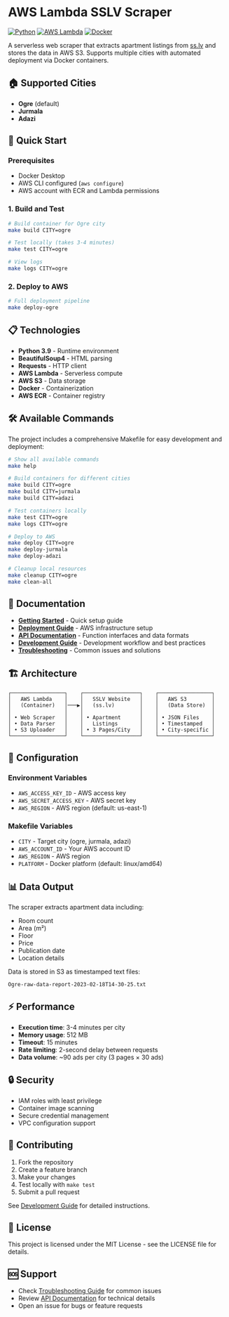 # AWS Lambda SSLV Scraper

[![Python](https://img.shields.io/badge/Python-3.9-blue.svg)](https://python.org)
[![AWS Lambda](https://img.shields.io/badge/AWS-Lambda-orange.svg)](https://aws.amazon.com/lambda/)
[![Docker](https://img.shields.io/badge/Docker-Enabled-blue.svg)](https://docker.com)

A serverless web scraper that extracts apartment listings from [ss.lv](https://www.ss.lv) and stores the data in AWS S3. Supports multiple cities with automated deployment via Docker containers.

## 🏠 Supported Cities

- **Ogre** (default)
- **Jurmala** 
- **Adazi**

## 🚀 Quick Start

### Prerequisites
- Docker Desktop
- AWS CLI configured (`aws configure`)
- AWS account with ECR and Lambda permissions

### 1. Build and Test
```bash
# Build container for Ogre city
make build CITY=ogre

# Test locally (takes 3-4 minutes)
make test CITY=ogre

# View logs
make logs CITY=ogre
```

### 2. Deploy to AWS
```bash
# Full deployment pipeline
make deploy-ogre
```

## 📋 Technologies

- **Python 3.9** - Runtime environment
- **BeautifulSoup4** - HTML parsing
- **Requests** - HTTP client
- **AWS Lambda** - Serverless compute
- **AWS S3** - Data storage
- **Docker** - Containerization
- **AWS ECR** - Container registry


## 🛠️ Available Commands

The project includes a comprehensive Makefile for easy development and deployment:

```bash
# Show all available commands
make help

# Build containers for different cities
make build CITY=ogre
make build CITY=jurmala
make build CITY=adazi

# Test containers locally
make test CITY=ogre
make logs CITY=ogre

# Deploy to AWS
make deploy CITY=ogre
make deploy-jurmala
make deploy-adazi

# Cleanup local resources
make cleanup CITY=ogre
make clean-all
```

## 📖 Documentation

- **[Getting Started](docs/getting-started.md)** - Quick setup guide
- **[Deployment Guide](docs/deployment.md)** - AWS infrastructure setup
- **[API Documentation](docs/api.md)** - Function interfaces and data formats
- **[Development Guide](docs/development.md)** - Development workflow and best practices
- **[Troubleshooting](docs/troubleshooting.md)** - Common issues and solutions

## 🏗️ Architecture

```
┌─────────────────┐    ┌──────────────────┐    ┌─────────────────┐
│   AWS Lambda    │    │   SSLV Website   │    │   AWS S3        │
│   (Container)   │───▶│   (ss.lv)        │    │   (Data Store)  │
│                 │    │                  │    │                 │
│ • Web Scraper   │    │ • Apartment      │    │ • JSON Files    │
│ • Data Parser   │    │   Listings       │    │ • Timestamped   │
│ • S3 Uploader   │    │ • 3 Pages/City   │    │ • City-specific │
└─────────────────┘    └──────────────────┘    └─────────────────┘
```

## 🔧 Configuration

### Environment Variables
- `AWS_ACCESS_KEY_ID` - AWS access key
- `AWS_SECRET_ACCESS_KEY` - AWS secret key  
- `AWS_REGION` - AWS region (default: us-east-1)

### Makefile Variables
- `CITY` - Target city (ogre, jurmala, adazi)
- `AWS_ACCOUNT_ID` - Your AWS account ID
- `AWS_REGION` - AWS region
- `PLATFORM` - Docker platform (default: linux/amd64)

## 📊 Data Output

The scraper extracts apartment data including:
- Room count
- Area (m²)
- Floor
- Price
- Publication date
- Location details

Data is stored in S3 as timestamped text files:
```
Ogre-raw-data-report-2023-02-18T14-30-25.txt
```

## ⚡ Performance

- **Execution time**: 3-4 minutes per city
- **Memory usage**: 512 MB
- **Timeout**: 15 minutes
- **Rate limiting**: 2-second delay between requests
- **Data volume**: ~90 ads per city (3 pages × 30 ads)

## 🔒 Security

- IAM roles with least privilege
- Container image scanning
- Secure credential management
- VPC configuration support

## 🤝 Contributing

1. Fork the repository
2. Create a feature branch
3. Make your changes
4. Test locally with `make test`
5. Submit a pull request

See [Development Guide](docs/development.md) for detailed instructions.

## 📝 License

This project is licensed under the MIT License - see the LICENSE file for details.

## 🆘 Support

- Check [Troubleshooting Guide](docs/troubleshooting.md) for common issues
- Review [API Documentation](docs/api.md) for technical details
- Open an issue for bugs or feature requests

